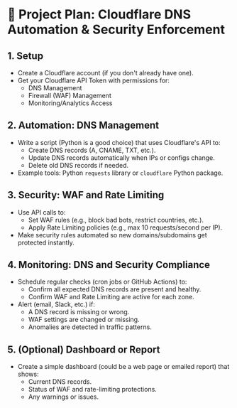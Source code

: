 # 📌 Project Plan: Cloudflare DNS Automation & Security Enforcement

## 1. Setup
- Create a Cloudflare account (if you don't already have one).
- Get your Cloudflare API Token with permissions for:
  - DNS Management
  - Firewall (WAF) Management
  - Monitoring/Analytics Access

## 2. Automation: DNS Management
- Write a script (Python is a good choice) that uses Cloudflare's API to:
  - Create DNS records (A, CNAME, TXT, etc.).
  - Update DNS records automatically when IPs or configs change.
  - Delete old DNS records if needed.
- Example tools: Python `requests` library or `cloudflare` Python package.

## 3. Security: WAF and Rate Limiting
- Use API calls to:
  - Set WAF rules (e.g., block bad bots, restrict countries, etc.).
  - Apply Rate Limiting policies (e.g., max 10 requests/second per IP).
- Make security rules automated so new domains/subdomains get protected instantly.

## 4. Monitoring: DNS and Security Compliance
- Schedule regular checks (cron jobs or GitHub Actions) to:
  - Confirm all expected DNS records are present and healthy.
  - Confirm WAF and Rate Limiting are active for each zone.
- Alert (email, Slack, etc.) if:
  - A DNS record is missing or wrong.
  - WAF settings are changed or missing.
  - Anomalies are detected in traffic patterns.

## 5. (Optional) Dashboard or Report
- Create a simple dashboard (could be a web page or emailed report) that shows:
  - Current DNS records.
  - Status of WAF and rate-limiting protections.
  - Any warnings or issues.
